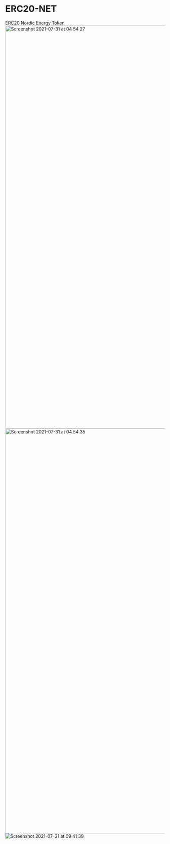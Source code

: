 # ERC20-NET
ERC20 Nordic Energy Token
<img width="1270" alt="Screenshot 2021-07-31 at 04 54 27" src="https://user-images.githubusercontent.com/22265347/127729796-8ae8b7e1-434f-48d1-b9e8-99debcbeabc9.png">
<img width="1277" alt="Screenshot 2021-07-31 at 04 54 35" src="https://user-images.githubusercontent.com/22265347/127729799-bb13e220-d31e-41f3-86cd-0a3544375fa6.png">
![Screenshot 2021-07-31 at 09 41 39](https://user-images.githubusercontent.com/22265347/127729800-7ae8d3e6-f522-4334-bed9-36161e4517c0.png)
